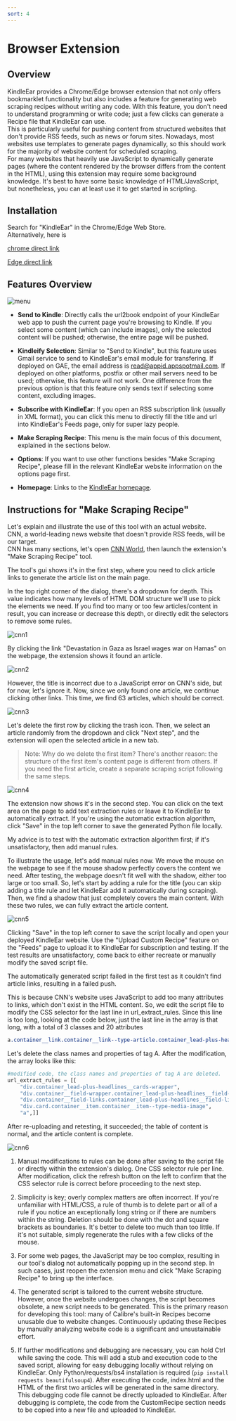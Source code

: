 ```yaml
---
sort: 4
---
```

# Browser Extension

## Overview
KindleEar provides a Chrome/Edge browser extension that not only offers bookmarklet functionality but also includes a feature for generating web scraping recipes without writing any code. With this feature, you don't need to understand programming or write code; just a few clicks can generate a Recipe file that KindleEar can use.    
This is particularly useful for pushing content from structured websites that don't provide RSS feeds, such as news or forum sites. Nowadays, most websites use templates to generate pages dynamically, so this should work for the majority of website content for scheduled scraping.    
For many websites that heavily use JavaScript to dynamically generate pages (where the content rendered by the browser differs from the content in the HTML), using this extension may require some background knowledge. It's best to have some basic knowledge of HTML/JavaScript, but nonetheless, you can at least use it to get started in scripting.    



## Installation
Search for "KindleEar" in the Chrome/Edge Web Store.     
Alternatively, here is     

[chrome direct link](https://chromewebstore.google.com/detail/kindleear/hjgdeckkpbdndigjkdlloacphoednmln)     

[Edge direct link](
https://microsoftedge.microsoft.com/addons/detail/kbenhnoknpimfepkkngagppiebjgfokp)    




## Features Overview

![menu](https://raw.githubusercontent.com/cdhigh/KindleEar/master/docs/images/extension_menu.png)

* **Send to Kindle**: Directly calls the url2book endpoint of your KindleEar web app to push the current page you're browsing to Kindle. If you select some content (which can include images), only the selected content will be pushed; otherwise, the entire page will be pushed.    

* **Kindleify Selection**: Similar to "Send to Kindle", but this feature uses Gmail service to send to KindleEar's email module for transfering. If deployed on GAE, the email address is read@appid.appspotmail.com. If deployed on other platforms, postfix or other mail servers need to be used; otherwise, this feature will not work. One difference from the previous option is that this feature only sends text if selecting some content, excluding images.   

* **Subscribe with KindleEar**: If you open an RSS subscription link (usually in XML format), you can click this menu to directly fill the title and url into KindleEar's Feeds page, only for super lazy people.    

* **Make Scraping Recipe**: This menu is the main focus of this document, explained in the sections below.     

* **Options**: If you want to use other functions besides "Make Scraping Recipe", please fill in the relevant KindleEar website information on the options page first.   

* **Homepage**: Links to the [KindleEar homepage](https://github.com/cdhigh/KindleEar).    




## Instructions for "Make Scraping Recipe"

Let's explain and illustrate the use of this tool with an actual website.    
CNN, a world-leading news website that doesn't provide RSS feeds, will be our target.    
CNN has many sections, let's open [CNN World](https://edition.cnn.com/world), then launch the extension's "Make Scraping Recipe" tool.    

The tool's gui shows it's in the first step, where you need to click article links to generate the article list on the main page.    

In the top right corner of the dialog, there's a dropdown for depth. This value indicates how many levels of HTML DOM structure we'll use to pick the elements we need. If you find too many or too few articles/content in result, you can increase or decrease this depth, or directly edit the selectors to remove some rules.    

![cnn1](https://raw.githubusercontent.com/cdhigh/KindleEar/master/docs/images/cnn1.png)

By clicking the link "Devastation in Gaza as Israel wages war on Hamas" on the webpage, the extension shows it found an article.    

![cnn2](https://raw.githubusercontent.com/cdhigh/KindleEar/master/docs/images/cnn2.png)

However, the title is incorrect due to a JavaScript error on CNN's side, but for now, let's ignore it. Now, since we only found one article, we continue clicking other links. This time, we find 63 articles, which should be correct.    

![cnn3](https://raw.githubusercontent.com/cdhigh/KindleEar/master/docs/images/cnn3.png)

Let's delete the first row by clicking the trash icon. Then, we select an article randomly from the dropdown and click "Next step", and the extension will open the selected article in a new tab.   

> Note: Why do we delete the first item? There's another reason: the structure of the first item's content page is different from others. If you need the first article, create a separate scraping script following the same steps.   

![cnn4](https://raw.githubusercontent.com/cdhigh/KindleEar/master/docs/images/cnn4.png)

The extension now shows it's in the second step. You can click on the text area on the page to add text extraction rules or leave it to KindleEar to automatically extract. If you're using the automatic extraction algorithm, click "Save" in the top left corner to save the generated Python file locally.   

My advice is to test with the automatic extraction algorithm first; if it's unsatisfactory, then add manual rules.    

To illustrate the usage, let's add manual rules now. We move the mouse on the webpage to see if the mouse shadow perfectly covers the content we need. After testing, the webpage doesn't fit well with the shadow, either too large or too small. So, let's start by adding a rule for the title (you can skip adding a title rule and let KindleEar add it automatically during scraping). Then, we find a shadow that just completely covers the main content. With these two rules, we can fully extract the article content.    

![cnn5](https://raw.githubusercontent.com/cdhigh/KindleEar/master/docs/images/cnn5.png)

Clicking "Save" in the top left corner to save the script locally and open your deployed KindleEar website. Use the "Upload Custom Recipe" feature on the "Feeds" page to upload it to KindleEar for subscription and testing. If the test results are unsatisfactory, come back to either recreate or manually modify the saved script file.    

The automatically generated script failed in the first test as it couldn't find article links, resulting in a failed push.    

This is because CNN's website uses JavaScript to add too many attributes to links, which don't exist in the HTML content. So, we edit the script file to modify the CSS selector for the last line in url_extract_rules. Since this line is too long, looking at the code below, just the last line in the array is that long, with a total of 3 classes and 20 attributes
```css
a.container__link.container__link--type-article.container_lead-plus-headlines__link[href][data-link-type][data-zjs][data-zjs-cms_id][data-zjs-canonical_url][data-zjs-zone_id][data-zjs-zone_name][data-zjs-zone_type][data-zjs-zone_position_number][data-zjs-zone_total_number][data-zjs-container_id][data-zjs-container_name][data-zjs-container_type][data-zjs-container_position_number][data-zjs-container_total_number][data-zjs-card_id][data-zjs-card_name][data-zjs-card_type][data-zjs-card_position_number][data-zjs-card_total_number]
```

Let's delete the class names and properties of tag A. After the modification, the array looks like this:   

```python
#modified code, the class names and properties of tag A are deleted.
url_extract_rules = [[
    "div.container_lead-plus-headlines__cards-wrapper",
    "div.container__field-wrapper.container_lead-plus-headlines__field-wrapper",
    "div.container__field-links.container_lead-plus-headlines__field-links",
    "div.card.container__item.container__item--type-media-image",
    "a",]]
```

After re-uploading and retesting, it succeeded; the table of content is normal, and the article content is complete.    

![cnn6](https://raw.githubusercontent.com/cdhigh/KindleEar/master/docs/images/cnn6.png)


1. Manual modifications to rules can be done after saving to the script file or directly within the extension's dialog. One CSS selector rule per line. After modification, click the refresh button on the left to confirm that the CSS selector rule is correct before proceeding to the next step.    

2. Simplicity is key; overly complex matters are often incorrect. If you're unfamiliar with HTML/CSS, a rule of thumb is to delete part or all of a rule if you notice an exceptionally long string or if there are numbers within the string. Deletion should be done with the dot and square brackets as boundaries. It's better to delete too much than too little. If it's not suitable, simply regenerate the rules with a few clicks of the mouse.    

3. For some web pages, the JavaScript may be too complex, resulting in our tool's dialog not automatically popping up in the second step. In such cases, just reopen the extension menu and click "Make Scraping Recipe" to bring up the interface.    

4. The generated script is tailored to the current website structure. However, once the website undergoes changes, the script becomes obsolete, a new script needs to be generated. This is the primary reason for developing this tool: many of Calibre's built-in Recipes become unusable due to website changes. Continuously updating these Recipes by manually analyzing website code is a significant and unsustainable effort.   

5. If further modifications and debugging are necessary, you can hold Ctrl while saving the code. This will add a stub and execution code to the saved script, allowing for easy debugging locally without relying on KindleEar. Only Python/requests/bs4 installation is required (`pip install requests beautifulsoup4`). After executing the code, index.html and the HTML of the first two articles will be generated in the same directory. This debugging code file cannot be directly uploaded to KindleEar. After debugging is complete, the code from the CustomRecipe section needs to be copied into a new file and uploaded to KindleEar.    
